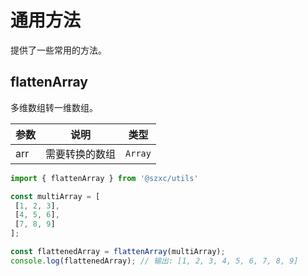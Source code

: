 # 通用方法

提供了一些常用的方法。

## flattenArray

多维数组转一维数组。

|参数|说明|类型|
| ----|---- |---- |
|arr|需要转换的数组|`Array`|

```ts
import { flattenArray } from '@szxc/utils'

const multiArray = [
 [1, 2, 3],
 [4, 5, 6],
 [7, 8, 9]
];

const flattenedArray = flattenArray(multiArray);
console.log(flattenedArray); // 输出: [1, 2, 3, 4, 5, 6, 7, 8, 9]
```